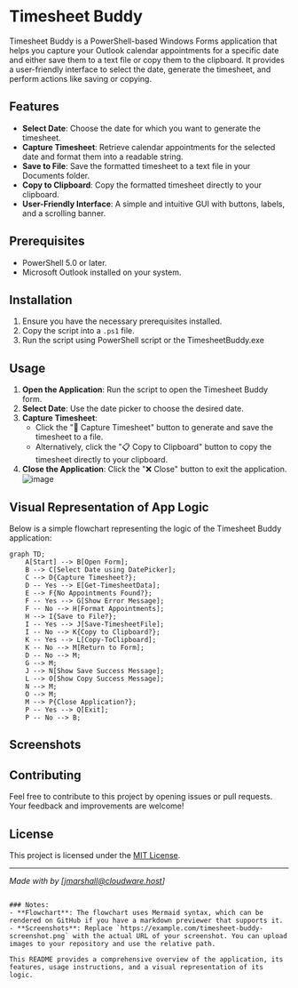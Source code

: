 # Timesheet Buddy

Timesheet Buddy is a PowerShell-based Windows Forms application that helps you capture your Outlook calendar appointments for a specific date and either save them to a text file or copy them to the clipboard. It provides a user-friendly interface to select the date, generate the timesheet, and perform actions like saving or copying.

## Features
- **Select Date**: Choose the date for which you want to generate the timesheet.
- **Capture Timesheet**: Retrieve calendar appointments for the selected date and format them into a readable string.
- **Save to File**: Save the formatted timesheet to a text file in your Documents folder.
- **Copy to Clipboard**: Copy the formatted timesheet directly to your clipboard.
- **User-Friendly Interface**: A simple and intuitive GUI with buttons, labels, and a scrolling banner.

## Prerequisites
- PowerShell 5.0 or later.
- Microsoft Outlook installed on your system.

## Installation
1. Ensure you have the necessary prerequisites installed.
2. Copy the script into a `.ps1` file.
3. Run the script using PowerShell script or the TimesheetBuddy.exe

## Usage
1. **Open the Application**: Run the script to open the Timesheet Buddy form.
2. **Select Date**: Use the date picker to choose the desired date.
3. **Capture Timesheet**:
   - Click the "📄 Capture Timesheet" button to generate and save the timesheet to a file.
   - Alternatively, click the "📋 Copy to Clipboard" button to copy the timesheet directly to your clipboard.
4. **Close the Application**: Click the "❌ Close" button to exit the application.
![image](https://github.com/user-attachments/assets/1525d343-1165-4e98-9f92-b42c8c20ab55)
## Visual Representation of App Logic

Below is a simple flowchart representing the logic of the Timesheet Buddy application:

```mermaid
graph TD;
    A[Start] --> B[Open Form];
    B --> C[Select Date using DatePicker];
    C --> D{Capture Timesheet?};
    D -- Yes --> E[Get-TimesheetData];
    E --> F{No Appointments Found?};
    F -- Yes --> G[Show Error Message];
    F -- No --> H[Format Appointments];
    H --> I{Save to File?};
    I -- Yes --> J[Save-TimesheetFile];
    I -- No --> K{Copy to Clipboard?};
    K -- Yes --> L[Copy-ToClipboard];
    K -- No --> M[Return to Form];
    D -- No --> M;
    G --> M;
    J --> N[Show Save Success Message];
    L --> O[Show Copy Success Message];
    N --> M;
    O --> M;
    M --> P{Close Application?};
    P -- Yes --> Q[Exit];
    P -- No --> B;
```

## Screenshots




## Contributing
Feel free to contribute to this project by opening issues or pull requests. Your feedback and improvements are welcome!

## License
This project is licensed under the [MIT License](LICENSE).

---

*Made with by [jmarshall@cloudware.host]*
```

### Notes:
- **Flowchart**: The flowchart uses Mermaid syntax, which can be rendered on GitHub if you have a markdown previewer that supports it.
- **Screenshots**: Replace `https://example.com/timesheet-buddy-screenshot.png` with the actual URL of your screenshot. You can upload images to your repository and use the relative path.

This README provides a comprehensive overview of the application, its features, usage instructions, and a visual representation of its logic.
